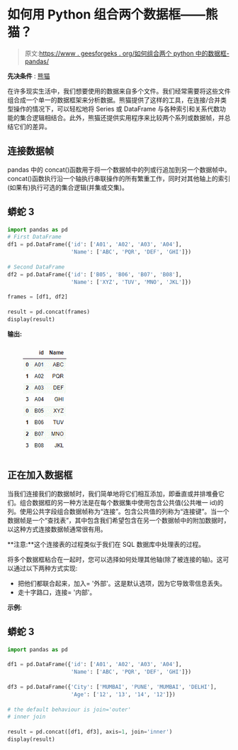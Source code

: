 # 如何用 Python 组合两个数据框——熊猫？

> 原文:[https://www . geesforgeks . org/如何组合两个 python 中的数据框-pandas/](https://www.geeksforgeeks.org/how-to-combine-two-dataframe-in-python-pandas/)

**先决条件** : [熊猫](https://www.geeksforgeeks.org/pandas-tutorial/)

在许多现实生活中，我们想要使用的数据来自多个文件。我们经常需要将这些文件组合成一个单一的数据框架来分析数据。熊猫提供了这样的工具，在连接/合并类型操作的情况下，可以轻松地将 Series 或 DataFrame 与各种索引和关系代数功能的集合逻辑相结合。此外，熊猫还提供实用程序来比较两个系列或数据帧，并总结它们的差异。

## 连接数据帧

pandas 中的 concat()函数用于将一个数据帧中的列或行追加到另一个数据帧中。concat()函数执行沿一个轴执行串联操作的所有繁重工作，同时对其他轴上的索引(如果有)执行可选的集合逻辑(并集或交集)。

## 蟒蛇 3

```py
import pandas as pd
# First DataFrame
df1 = pd.DataFrame({'id': ['A01', 'A02', 'A03', 'A04'],
                    'Name': ['ABC', 'PQR', 'DEF', 'GHI']})

# Second DataFrame
df2 = pd.DataFrame({'id': ['B05', 'B06', 'B07', 'B08'],
                    'Name': ['XYZ', 'TUV', 'MNO', 'JKL']})

frames = [df1, df2]

result = pd.concat(frames)
display(result)
```

**输出:**

![](img/53276950344b78c9628d516ebda2b05f.png)

## 正在加入数据框

当我们连接我们的数据帧时，我们简单地将它们相互添加，即垂直或并排堆叠它们。组合数据框的另一种方法是在每个数据集中使用包含公共值(公共唯一 id)的列。使用公共字段组合数据帧称为“连接”。包含公共值的列称为“连接键”。当一个数据帧是一个“查找表”，其中包含我们希望包含在另一个数据帧中的附加数据时，以这种方式连接数据帧通常很有用。

**注意:**这个连接表的过程类似于我们在 SQL 数据库中处理表的过程。

将多个数据框粘合在一起时，您可以选择如何处理其他轴(除了被连接的轴)。这可以通过以下两种方式实现:

*   把他们都联合起来，加入= '外部'。这是默认选项，因为它导致零信息丢失。
*   走十字路口，连接= '内部'。

**示例:**

## 蟒蛇 3

```py
import pandas as pd

df1 = pd.DataFrame({'id': ['A01', 'A02', 'A03', 'A04'],
                    'Name': ['ABC', 'PQR', 'DEF', 'GHI']})

df3 = pd.DataFrame({'City': ['MUMBAI', 'PUNE', 'MUMBAI', 'DELHI'],
                    'Age': ['12', '13', '14', '12']})

# the default behaviour is join='outer'
# inner join

result = pd.concat([df1, df3], axis=1, join='inner')
display(result)
```